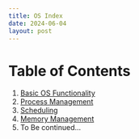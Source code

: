 ```yaml
---
title: OS Index
date: 2024-06-04
layout: post
---
```


# Table of Contents

1. [Basic OS Functionality](https://liaxliang.github.io//Basic-OS-Functionality/)
2. [Process Management](https://liaxliang.github.io//Process-Management/)
3. [Scheduling](https://liaxliang.github.io//Scheduling/)
4. [Memory Management](https://liaxliang.github.io//Memory-Management/)
5. To Be continued...

